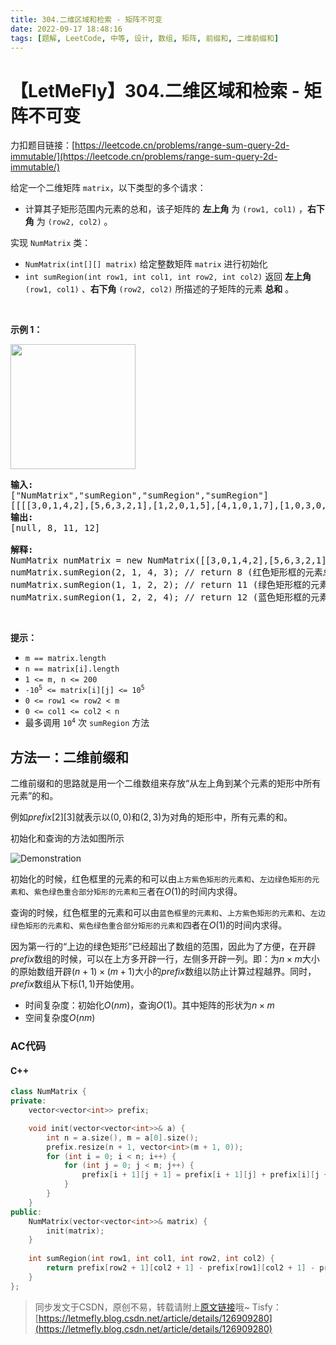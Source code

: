 ```yaml
---
title: 304.二维区域和检索 - 矩阵不可变
date: 2022-09-17 18:48:16
tags: [题解, LeetCode, 中等, 设计, 数组, 矩阵, 前缀和, 二维前缀和]
---
```


# 【LetMeFly】304.二维区域和检索 - 矩阵不可变

力扣题目链接：[https://leetcode.cn/problems/range-sum-query-2d-immutable/](https://leetcode.cn/problems/range-sum-query-2d-immutable/)

<p><big><small>给定一个二维矩阵 <code>matrix</code>，</small></big>以下类型的多个请求：</p>

<ul>
	<li><big><small>计算其子矩形范围内元素的总和，该子矩阵的 <strong>左上角</strong> 为 <code>(row1,&nbsp;col1)</code> ，<strong>右下角</strong> 为 <code>(row2,&nbsp;col2)</code> 。</small></big></li>
</ul>

<p>实现 <code>NumMatrix</code> 类：</p>

<ul>
	<li><code>NumMatrix(int[][] matrix)</code>&nbsp;给定整数矩阵 <code>matrix</code> 进行初始化</li>
	<li><code>int sumRegion(int row1, int col1, int row2, int col2)</code>&nbsp;返回<big><small> <strong>左上角</strong></small></big><big><small> <code>(row1,&nbsp;col1)</code>&nbsp;、<strong>右下角</strong>&nbsp;<code>(row2,&nbsp;col2)</code></small></big> 所描述的子矩阵的元素 <strong>总和</strong> 。</li>
</ul>

<p>&nbsp;</p>

<p><strong>示例 1：</strong></p>

<p><img src="https://pic.leetcode-cn.com/1626332422-wUpUHT-image.png" style="width: 200px;" /></p>

<pre>
<strong>输入:</strong> 
["NumMatrix","sumRegion","sumRegion","sumRegion"]
[[[[3,0,1,4,2],[5,6,3,2,1],[1,2,0,1,5],[4,1,0,1,7],[1,0,3,0,5]]],[2,1,4,3],[1,1,2,2],[1,2,2,4]]
<strong>输出:</strong> 
[null, 8, 11, 12]

<strong>解释:</strong>
NumMatrix numMatrix = new NumMatrix([[3,0,1,4,2],[5,6,3,2,1],[1,2,0,1,5],[4,1,0,1,7],[1,0,3,0,5]]);
numMatrix.sumRegion(2, 1, 4, 3); // return 8 (红色矩形框的元素总和)
numMatrix.sumRegion(1, 1, 2, 2); // return 11 (绿色矩形框的元素总和)
numMatrix.sumRegion(1, 2, 2, 4); // return 12 (蓝色矩形框的元素总和)
</pre>

<p>&nbsp;</p>

<p><strong>提示：</strong></p>

<ul>
	<li><code>m == matrix.length</code></li>
	<li><code>n == matrix[i].length</code></li>
	<li><code>1 &lt;= m,&nbsp;n &lt;=&nbsp;200</code><meta charset="UTF-8" /></li>
	<li><code>-10<sup>5</sup>&nbsp;&lt;= matrix[i][j] &lt;= 10<sup>5</sup></code></li>
	<li><code>0 &lt;= row1 &lt;= row2 &lt; m</code></li>
	<li><code>0 &lt;= col1 &lt;= col2 &lt; n</code></li>
	<li><meta charset="UTF-8" />最多调用 <code>10<sup>4</sup></code> 次&nbsp;<code>sumRegion</code> 方法</li>
</ul>


    
## 方法一：二维前缀和

二维前缀和的思路就是用一个二维数组来存放“从左上角到某个元素的矩形中所有元素”的和。

例如$prefix[2][3]$就表示以$(0,0)$和$(2,3)$为对角的矩形中，所有元素的和。

初始化和查询的方法如图所示

![Demonstration](https://img-blog.csdnimg.cn/c92fff4ce271419183ccb93512ea68d9.png#pic_center)

<!-- ![Demonstration.png](https://pic.leetcode-cn.com/1663412553-DXuxDJ-Demonstration.png) -->

初始化的时候，红色框里的元素的和可以由```上方紫色矩形的元素和```、```左边绿色矩形的元素和```、```紫色绿色重合部分矩形的元素和```三者在$O(1)$的时间内求得。

查询的时候，红色框里的元素和可以由```蓝色框里的元素和```、```上方紫色矩形的元素和```、```左边绿色矩形的元素和```、```紫色绿色重合部分矩形的元素和```四者在$O(1)$的时间内求得。

因为第一行的“上边的绿色矩形”已经超出了数组的范围，因此为了方便，在开辟$prefix$数组的时候，可以在上方多开辟一行，左侧多开辟一列。即：为$n\times m$大小的原始数组开辟$(n+1)\times(m+1)$大小的$prefix$数组以防止计算过程越界。同时，$prefix$数组从下标$(1,1)$开始使用。

+ 时间复杂度：初始化$O(nm)$，查询$O(1)$。其中矩阵的形状为$n\times m$
+ 空间复杂度$O(nm)$

### AC代码

#### C++

```cpp
class NumMatrix {
private:
    vector<vector<int>> prefix;

    void init(vector<vector<int>>& a) {
        int n = a.size(), m = a[0].size();
        prefix.resize(n + 1, vector<int>(m + 1, 0));
        for (int i = 0; i < n; i++) {
            for (int j = 0; j < m; j++) {
                prefix[i + 1][j + 1] = prefix[i + 1][j] + prefix[i][j + 1] - prefix[i][j] + a[i][j];
            }
        }
    }
public:
    NumMatrix(vector<vector<int>>& matrix) {
        init(matrix);
    }
    
    int sumRegion(int row1, int col1, int row2, int col2) {
        return prefix[row2 + 1][col2 + 1] - prefix[row1][col2 + 1] - prefix[row2 + 1][col1] + prefix[row1][col1];
    }
};
```

> 同步发文于CSDN，原创不易，转载请附上[原文链接](https://leetcode.letmefly.xyz/2022/09/17/LeetCode%200304.%E4%BA%8C%E7%BB%B4%E5%8C%BA%E5%9F%9F%E5%92%8C%E6%A3%80%E7%B4%A2-%E7%9F%A9%E9%98%B5%E4%B8%8D%E5%8F%AF%E5%8F%98/)哦~
> Tisfy：[https://letmefly.blog.csdn.net/article/details/126909280](https://letmefly.blog.csdn.net/article/details/126909280)

